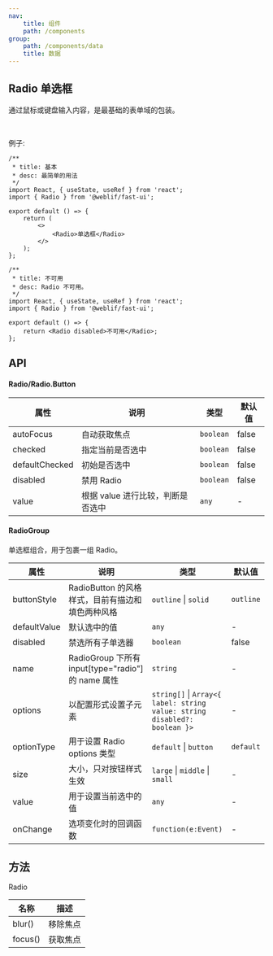 ```yaml
---
nav:
    title: 组件
    path: /components
group:
    path: /components/data
    title: 数据
---
```


## Radio 单选框

通过鼠标或键盘输入内容，是最基础的表单域的包装。

<br />

例子:

<div class="fu-code-block-row">

<div class="fu-code-block-col-2-1">

```tsx
/**
 * title: 基本
 * desc: 最简单的用法
 */
import React, { useState, useRef } from 'react';
import { Radio } from '@weblif/fast-ui';

export default () => {
    return (
        <>
            <Radio>单选框</Radio>
        </>
    );
};
```

</div>

<div class="fu-code-block-col-2-1">

```tsx
/**
 * title: 不可用
 * desc: Radio 不可用。
 */
import React, { useState, useRef } from 'react';
import { Radio } from '@weblif/fast-ui';

export default () => {
    return <Radio disabled>不可用</Radio>;
};
```

</div>
</div>

## API

#### Radio/Radio.Button

| 属性           | 说明                              | 类型      | 默认值 |
| -------------- | --------------------------------- | --------- | ------ |
| autoFocus      | 自动获取焦点                      | `boolean` | false  |
| checked        | 指定当前是否选中                  | `boolean` | false  |
| defaultChecked | 初始是否选中                      | `boolean` | false  |
| disabled       | 禁用 Radio                        | `boolean` | false  |
| value          | 根据 value 进行比较，判断是否选中 | `any`     | -      |

#### RadioGroup

单选框组合，用于包裹一组 Radio。

| 属性 | 说明 | 类型 | 默认值 |
| --- | --- | --- | --- |
| buttonStyle | RadioButton 的风格样式，目前有描边和填色两种风格 | `outline` \| `solid` | `outline` |
| defaultValue | 默认选中的值 | `any` | - |
| disabled | 禁选所有子单选器 | `boolean` | false |
| name | RadioGroup 下所有 input[type="radio"] 的 name 属性 | `string` | - |
| options | 以配置形式设置子元素 | `string[]` \| `Array<{ label: string value: string disabled?: boolean }>` | - |
| optionType | 用于设置 Radio options 类型 | `default` \| `button` | `default` |
| size | 大小，只对按钮样式生效 | `large` \| `middle` \| `small` | - |
| value | 用于设置当前选中的值 | `any` | - |
| onChange | 选项变化时的回调函数 | `function(e:Event)` | - |

## 方法

Radio

| 名称    | 描述     |
| ------- | -------- |
| blur()  | 移除焦点 |
| focus() | 获取焦点 |
